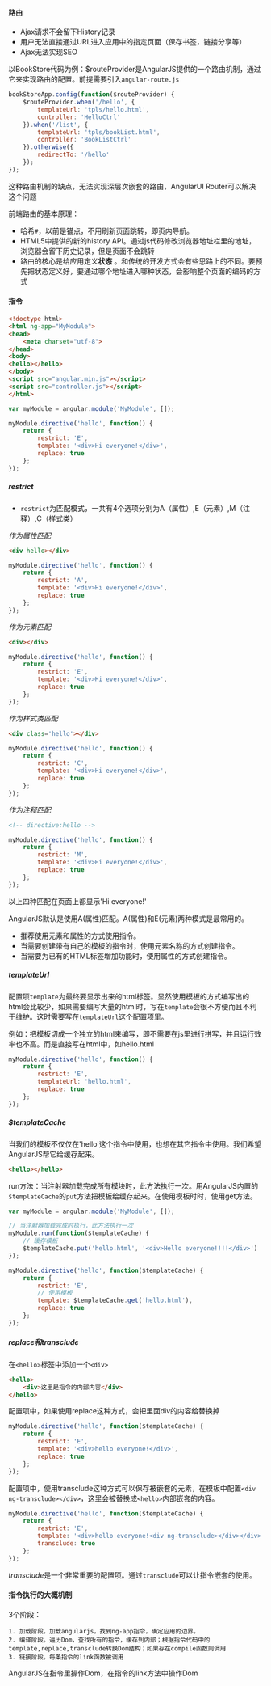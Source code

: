 #### 路由

* Ajax请求不会留下History记录
* 用户无法直接通过URL进入应用中的指定页面（保存书签，链接分享等）
* Ajax无法实现SEO


以BookStore代码为例：$routeProvider是AngularJS提供的一个路由机制，通过它来实现路由的配置。前提需要引入`angular-route.js`

```javascript
bookStoreApp.config(function($routeProvider) {
    $routeProvider.when('/hello', {
        templateUrl: 'tpls/hello.html',
        controller: 'HelloCtrl'
    }).when('/list', {
        templateUrl: 'tpls/bookList.html',
        controller: 'BookListCtrl'
    }).otherwise({
        redirectTo: '/hello'
    });
});
```

这种路由机制的缺点，无法实现深层次嵌套的路由，AngularUI Router可以解决这个问题


前端路由的基本原理：
* 哈希`#`，以前是锚点，不用刷新页面跳转，即页内导航。
* HTML5中提供的新的history API。通过js代码修改浏览器地址栏里的地址，浏览器会留下历史记录，但是页面不会跳转
* 路由的核心是给应用定义**状态**
。和传统的开发方式会有些思路上的不同。要预先把状态定义好，要通过哪个地址进入哪种状态，会影响整个页面的编码的方式

#### 指令

```html
<!doctype html>
<html ng-app="MyModule">
<head>
    <meta charset="utf-8">
</head>
<body>
<hello></hello>
</body>
<script src="angular.min.js"></script>
<script src="controller.js"></script>
</html>
```

```javascript
var myModule = angular.module('MyModule', []);

myModule.directive('hello', function() {
    return {
        restrict: 'E',
        template: '<div>Hi everyone!</div>',
        replace: true
    };
});
```

##### restrict

* `restrict`为匹配模式，一共有4个选项分别为A（属性）,E（元素）,M（注释）,C（样式类）

*作为属性匹配*

```html
<div hello></div>
```

```javascript
myModule.directive('hello', function() {
    return {
        restrict: 'A',
        template: '<div>Hi everyone!</div>',
        replace: true
    };
});
```

*作为元素匹配*

```html
<div></div>
```

```javascript
myModule.directive('hello', function() {
    return {
        restrict: 'E',
        template: '<div>Hi everyone!</div>',
        replace: true
    };
});
```

*作为样式类匹配*

```html
<div class='hello'></div>
```

```javascript
myModule.directive('hello', function() {
    return {
        restrict: 'C',
        template: '<div>Hi everyone!</div>',
        replace: true
    };
});
```

*作为注释匹配*

```html
<!-- directive:hello -->
```

```javascript
myModule.directive('hello', function() {
    return {
        restrict: 'M',
        template: '<div>Hi everyone!</div>',
        replace: true
    };
});
```

以上四种匹配在页面上都显示'Hi everyone!'

AngularJS默认是使用A(属性)匹配。A(属性)和E(元素)两种模式是最常用的。
* 推荐使用元素和属性的方式使用指令。
* 当需要创建带有自己的模板的指令时，使用元素名称的方式创建指令。
* 当需要为已有的HTML标签增加功能时，使用属性的方式创建指令。

##### templateUrl

配置项`template`为最终要显示出来的html标签。显然使用模板的方式编写出的html会比较少，如果需要编写大量的html时，写在`template`会很不方便而且不利于维护。这时需要写在`templateUrl`这个配置项里。

例如：把模板切成一个独立的html来编写，即不需要在js里进行拼写，并且运行效率也不高。而是直接写在html中，如hello.html

```javascript
myModule.directive('hello', function() {
    return {
        restrict: 'E',
        templateUrl: 'hello.html',
        replace: true
    };
});
```

##### $templateCache

当我们的模板不仅仅在'hello'这个指令中使用，也想在其它指令中使用。我们希望AngularJS帮它给缓存起来。

```html
<hello></hello>
```

run方法：当注射器加载完成所有模块时，此方法执行一次。用AngularJS内置的`$templateCache`的`put`方法把模板给缓存起来。在使用模板时时，使用get方法。

```javascript
var myModule = angular.module('MyModule', []);

// 当注射器加载完成时执行，此方法执行一次
myModule.run(function($templateCache) {
    // 缓存模板
    $templateCache.put('hello.html', '<div>Hello everyone!!!!</div>')
});

myModule.directive('hello', function($templateCache) {
    return {
        restrict: 'E',
        // 使用模板
        template: $templateCache.get('hello.html'),
        replace: true
    };
});
```

##### replace和transclude

在`<hello>`标签中添加一个`<div>`

```html
<hello>
    <div>这里是指令的内部内容</div>
</hello>
```

配置项中，如果使用replace这种方式，会把里面div的内容给替换掉

```javascript
myModule.directive('hello', function($templateCache) {
    return {
        restrict: 'E',
        template: '<div>hello everyone!</div>',
        replace: true
    };
});
```

配置项中，使用transclude这种方式可以保存被嵌套的元素，在模板中配置`<div ng-transclude></div>`，这里会被替换成`<hello>`内部嵌套的内容。

```javascript
myModule.directive('hello', function($templateCache) {
    return {
        restrict: 'E',
        template: '<div>hello everyone!<div ng-transclude></div></div>',
        transclude: true
    };
});
```

*transclude*是一个非常重要的配置项。通过`transclude`可以让指令嵌套的使用。


#### 指令执行的大概机制

3个阶段：

    1. 加载阶段。加载angularjs，找到ng-app指令，确定应用的边界。
    2. 编译阶段。遍历Dom，查找所有的指令，缓存到内部；根据指令代码中的template,replace,transclude转换Dom结构；如果存在compile函数则调用
    3. 链接阶段。每条指令的link函数被调用

AngularJS在指令里操作Dom，在指令的link方法中操作Dom
